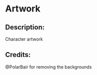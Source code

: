 # Artwork

## Description: 

Character artwork

## Credits: 

@PolarBair for removing the backgrounds

